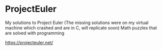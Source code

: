 ProjectEuler
============
My solutions to Project Euler (The missing solutions were on my virtual machine which crashed and are in C, will replicate soon)
Math puzzles that are solved with programming

https://projecteuler.net/
